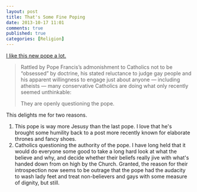 ```yaml
---
layout: post
title: That's Some Fine Poping
date: 2013-10-17 11:01
comments: true
published: true
categories: [Religion]
---
```

[I like this new pope a lot.](http://www.washingtonpost.com/national/on-faith/conservative-catholics-question-pope-franciss-approach/2013/10/12/21d7f484-2cf4-11e3-8ade-a1f23cda135e_story.html)

> Rattled by Pope Francis’s admonishment to Catholics not to be “obsessed” by doctrine, his stated reluctance to judge gay people and his apparent willingness to engage just about anyone — including atheists — many conservative Catholics are doing what only recently seemed unthinkable:
> 
> They are openly questioning the pope.

This delights me for two reasons.

1. This pope is way more Jesusy than the last pope. I love that he's brought some humility back to a post more recently known for elaborate thrones and fancy shoes.
2. Catholics questioning the authority of the pope. I have long held that it would do everyone some good to take a long hard look at what the believe and why, and decide whether their beliefs really jive with what's handed down from on high by the Church. Granted, the reason for their introspection now seems to be outrage that the pope had the audacity to wash lady feet and treat non-believers and gays with some measure of dignity, but still.